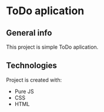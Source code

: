 # ToDo aplication

## General info
This project is simple ToDo aplication.
	
## Technologies
Project is created with:
* Pure JS
* CSS
* HTML

